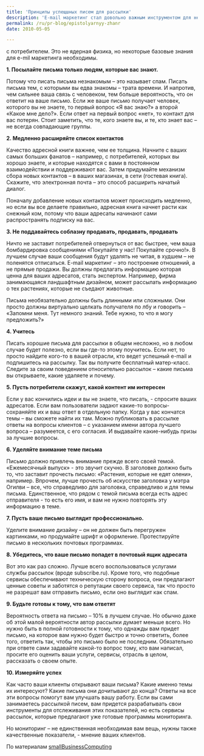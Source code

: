 ```yaml
---
title: 'Принципы успещшных писем для рассылки'
description: 'E-mail маркетинг стал довольно важным инструментом для небольших компаний . Письма электронной почты для малого бизнеса – один из основных способов общения с потребителем. Это не ядерная физика, но некоторые базовые знания для e-mil маркетинга необходимы. 1. Посылайте письма только людям, которые вас знают.'
permalink: /ru/pr-blog/epistolyarnyy-zhanr
date: 2010-05-05

---
```


с потребителем. Это не ядерная физика, но некоторые базовые знания для e-mil маркетинга необходимы.

<strong>1. Посылайте письма только людям, которые вас знают.  </strong>

Потому что писать письма незнакомым – это называет спам. Писать письма тем, с которыми вы едва знакомы – трата времени. И напротив, чем сильнее ваша связь с человеком, тем больше вероятность, что он ответит на ваше письмо. Если же ваше письмо получает человек, которого вы не знаете, то первый вопрос «Я вас знаю?» а второй «Какое мне дело?». Если ответ на первый вопрос «нет», то контакт для вас потерян. Стоит заметить, что те, кого знаете вы, и те, кто знает вас – не всегда совпадающие группы.

<strong>2. Медленно расширяйте список контактов</strong>

Качество адресной книги важнее, чем ее толщина. Начните с ваших самых больших фанатов – например, с потребителей, которых вы хорошо знаете, и которые находятся с вами в постоянном взаимодействии и поддерживают вас. Затем придумайте механизм сбора новых контактов – в ваших магазинах, в сети (гостевая книга). Скажите, что электронная почта – это способ расширить начатый диалог.

Поначалу добавление новых контактов может происходить медленно, но если вы все делаете правильно, адресная книга начнет расти как снежный ком, потому что ваши адресаты начинают сами распространять подписку на вас.

<strong>3. Не поддавайтесь соблазну продавать, продавать, продавать</strong>

Ничто не заставит потребителей отвернуться от вас быстрее, чем ваша бомбардировка сообщениями «Покупайте у нас! Покупайте срочно!». В лучшем случае ваши сообщения будут удалять не читая, в худшем – не поленятся отписаться.  E-mail маркетинг – это построение отношений, а не прямые продажи. Вы должны предлагать информацию которая ценна для ваших адресатов, стать экспертом. Например, фирма занимающаяся ландшафтным дизайном, может рассылать информацию о тех растениях, которые не съедают животные.

Письма необязательно должны быть длинными или сложными. Они просто должны виртуально щелкать получателя по лбу и говорить – «Запомни меня. Тут немного знаний. Тебе нужно, то что я могу предложить?»

<strong>4. Учитесь</strong>

Писать хорошие письма для рассылки в общем несложно, но в любом случае будет полезно, если вы где-то этому поучитесь. Если нет, то просто найдите кого-то в вашей отрасли, кто ведет успешный e-mail и подпишитесь на рассылку. Так вы получите бесплатный матер-класс. Следите за своим поведением относительно рассылок – какие письма вы открываете, какие удаляете и почему.

<strong>5. Пусть потребители скажут, какой контент им интересен  </strong>

Если у вас кончились идеи и вы не знаете, что писать, - спросите ваших адресатов. Если вам пользователи задают какие-то вопросы-  сохраняйте их и ваш ответ в отдельную папку. Когда у вас кончатся темы – вы сможете найти их там. Можно публиковать в рассылке ответы на вопросы  клиентов – с указанием имени автора лучшего вопроса – разумеется, с его согласия. И выдавайте какие-нибудь призы за лучшие вопросы.

<strong>6. Уделяйте внимание теме письма </strong>

Письмо должно привлечь внимание прежде всего своей темой. «Ежемесячный выпуск» - это звучит скучно. В заголовке должно быть то, что заставит прочесть письмо: «Растения, которые не едят олени», например. Впрочем, лучше прочесть об искусстве заголовка у мэтра Огилви – все, что справедливо для заголовка, справедливо и для темы письма. Единственное, что рядом с темой письма всегда есть адрес отправителя -  то есть его имя, и вам не нужно повторять эту информацию в теме.

<strong>7. Пусть ваше письмо выглядит профессионально.  </strong>

Уделите внимание дизайну – он не должен быть перегружен картинками, но продумайте шрифт и оформление. Протестируйте письмо в нескольких почтовых программах.

<strong>8. Убедитесь, что ваше письмо попадет в почтовый ящик адресата</strong>

Вот это как раз сложно. Лучше всего воспользоваться услугами службы рассылок (вроде subscribe.ru). Кроме того, что подобные сервисы обеспечивают техническую сторону вопроса, они предлагают  ценные советы и заботятся о репутации своего сервиса, так что просто не разрешат вам отправить письмо, если оно выглядит как спам.

<strong>9. Будьте готовы к тому, что вам ответят  </strong>

Вероятность ответа на письмо – 10% в лучшем случае. Но обычно даже об этой малой вероятности автор рассылки думает меньше всего. Но нужно быть в полной готовности к тому, что однажды вам придет письмо, на которое вам нужно будет быстро и точно ответить, более того, ответить так, чтобы это письмо было не последним. Обязательно при ответе сами задавайте какой-то вопрос тому, кто вам написал, просите его оценить ваши услуги, сервисы, отрасль в целом, рассказать о своем опыте.

<strong>10. Измеряйте успех  </strong>

Как часто ваши клиенты открывают ваши письма? Какие именно темы их интересуют? Какие письма они дочитывают до конца? Ответы на все эти вопросы помогут вам улучшать вашу работу. Если вы сами занимаетесь рассылкой писем, вам придется разрабатывать свои инструменты для отслеживания этих показателей, но есть сервисы рассылок, которые предлагают уже готовые программы мониторинга.

Но мониторинг – не единственная необходимая вам вещь, нужны также качественные показатели, - мнение ваших клиентов.

По материалам <a href="http://www.smallbusinesscomputing.com/biztools/article.php/3879861">smallBusinessComputing</a>

